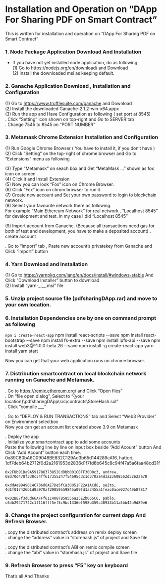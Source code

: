 # Installation and Operation on “DApp For Sharing PDF on Smart Contract”

This is written for installation and operation on “DApp For Sharing PDF on Smart Contract”
### 1.	Node Package Application Download And Installation
 - If you have not yet installed node application, do as following  
  (1)	Go to https://nodejs.org/en/download/ and Download  
  (2)	Install the downloaded msi as keeping default.

### 2.	Ganache Application Download , Installation and Configuration
 (1)	Go to https://www.trufflesuite.com/ganache and Download  
 (2)	Install the downloaded Ganache-2.1.2-win-x64.appx  
 (3)	Run the app and Have Configuration as following ( set port at 8545)  
  . Click “Setting” icon shown on top-right and Go to SERVER tab  
  . Change 7545 to 8545 on “PORT NUMBER”  

### 3.	Metamask Chrome Extension Installation and Configuration
(1)	Run Google Chrome Browser ( You have to install it, if you don’t have )  
(2)	Click “Setting” on the top-right of chrome browser and Go to “Extensions” menu as following  
 
(3)	Type “Metamask” on seach box and Get “MetaMask …” shown as fox icon on screen  
(4)	Click it and Install Extension  
(5)	Now you can look “Fox” icon on Chrome Browser.  
(6)	Click “Fox” icon on chrom browser to run it.  
(7)	Create new account and Set your own password to login to blockchain network.  
(8)	Select your favourite network there as following.  
For example “Main Ethereum Network” for real network , “Localhost 8545” for development and test. In my case I did “Localhost 8545”  
 

(9)	Import account from Ganache. (Because all transactions need gas for both of test and development, you have to make a deposited account)
. create account  
 



. Go to “import” tab , Paste new account’s privatekey from Ganache and Click “import” button  











### 4.	Yarn Download and Installation
(1)	Go to https://yarnpkg.com/lang/en/docs/install/#windows-stable And Click “Download Installer” button to download  
(2)	Install “yarn-_.__.msi” file  

### 5.	Unzip project source file (pdfsharingDApp.rar) and move to your own location.
### 6.	Installation Dependencies one by one on command prompt as following
  `npm i create-react-app`
  npm install react-scripts --save
  npm install react-bootstrap --save
  npm install fs-extra --save
  npm install ipfs-api --save
  npm install web3@^1.0.0-beta.26 --save
  npm install -g create-react-app
  yarn install
  yarn start

  Now you can get that your web application runs on chrome browser.

### 7.	Distribution smartcontract on local blockchain network running on Ganache and Metamask.
  . Go to https://remix.ethereum.org/ and Click “Open files”  
  . On “file open dialog”, Select to  “{your location}\pdfsharingDApp\src\contracts\StoreHash.sol”  
  . Click “compile ___”  
  
  . Go to “DEPLOY & RUN TRANSACTIONS” tab and Select “Web3 Provider” on Environment selectbox  
    Now you can get an account list created above 3.9 on Metamask  
 

  . Deploy the app  
  . Initialize your smartcontract app to add some accounts  
    Paste the following line by line on input box beside “Add Acount” button And Click “Add Acount” button each time.  
    0x89C80bA6C09048BE832C129Ad3b65d144289cA16, hattori, 1df7deb64b2712f0d2a2161953d2836d1f7fd6b645c8c94f47a5a6faa48cd31f  

    0x2FDb91Da9A591786373852CdDbb001C0FF30D0c3, andrew, 68d70d478f330c34ff617355247f54695c3c1d370aa4d3a23608562d5262aa78  

    0xddAe99490C4C736d6AE7De5fCa30051F22A1ACd8, seito, 4d1f017426b1d9a970af29859559845a09fd1a3455a1feac0ace027c49b8f817  

    0xD2BE7f3dCd66AFFf6114087B58556a25E2b065C6, pablo, c6db29471742c1f116fff5ef5c9bc1336ef598b359c40933b11a5bb42a9d89e6  

 

### 8.	Change the project configuration for current dapp And Refresh Browser.
  . copy the distributed contract’s address on remix deploy screen  
  . change the “address” value  in  “storehash.js” of project and Save file  
 

  . copy the distributed contract’s ABI on remix compile screen  
  . change the “abi” value  in  “storehash.js” of project and Save file  

 

### 9.	Refresh Browser to press “F5” key on keyboard

That’s all And Thanks 


